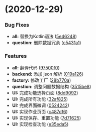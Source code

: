 #  (2020-12-29)


### Bug Fixes

* **all:** 替换为Kotlin语法 ([5e46248](https://github.com/vuhe/HomeworkSystem/commit/5e462481b31e765b611236fbf317f4c7618e3d2b))
* **question:** 删除数据冗余 ([c5431a1](https://github.com/vuhe/HomeworkSystem/commit/c5431a1bca77413a68960a82a524e5e8cdafb1fd))


### Features

* **all:** 翻译代码 ([97500f0](https://github.com/vuhe/HomeworkSystem/commit/97500f0fb9912d2d54436a3a81e8cdd1f3645d76))
* **backend:** 添加 json 解析 ([019a126](https://github.com/vuhe/HomeworkSystem/commit/019a126df0829c3f04a6c89b1a2bd33b2d426629))
* **factory:** 修改工厂 ([28b770a](https://github.com/vuhe/HomeworkSystem/commit/28b770ae75d99c0d2e717f5706a5b2fb0c44ded3))
* **question:** 调整问题数据结构 ([3515be8](https://github.com/vuhe/HomeworkSystem/commit/3515be8230a947ff489208851807356f92a48a28))
* **UI:** 完成功能选择页面 ([8dd9092](https://github.com/vuhe/HomeworkSystem/commit/8dd90924c3457d8064bb458254fc4b1d57cb690e))
* **UI:** 完成所有功能 ([32af825](https://github.com/vuhe/HomeworkSystem/commit/32af82546e09e2adeb14c1f624f08dca31aaec37))
* **UI:** 完成界面微调 ([0524242](https://github.com/vuhe/HomeworkSystem/commit/05242424d774b7bba8c122f64c065bd8a1994aea))
* **UI:** 实现作业页面 ([c487df6](https://github.com/vuhe/HomeworkSystem/commit/c487df644577ebe47d9f8e5d9ecfb959dc01a09c))
* **UI:** 实现保存、重置功能 ([7d71625](https://github.com/vuhe/HomeworkSystem/commit/7d71625a683d783498664064e26326fe56c9f25f))
* **UI:** 实现检查功能 ([e35eda5](https://github.com/vuhe/HomeworkSystem/commit/e35eda5d2f5cd1fd2cc437a405624925d6c883ef))



